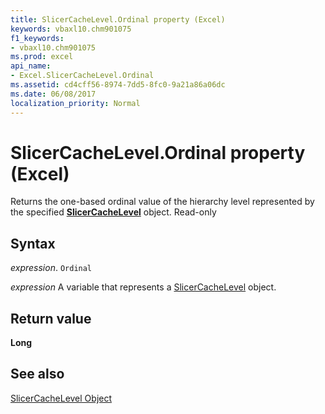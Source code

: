 ```yaml
---
title: SlicerCacheLevel.Ordinal property (Excel)
keywords: vbaxl10.chm901075
f1_keywords:
- vbaxl10.chm901075
ms.prod: excel
api_name:
- Excel.SlicerCacheLevel.Ordinal
ms.assetid: cd4cff56-8974-7dd5-8fc0-9a21a86a06dc
ms.date: 06/08/2017
localization_priority: Normal
---
```



# SlicerCacheLevel.Ordinal property (Excel)

Returns the one-based ordinal value of the hierarchy level represented by the specified  **[SlicerCacheLevel](Excel.SlicerCacheLevel.md)** object. Read-only


## Syntax

_expression_. `Ordinal`

_expression_ A variable that represents a [SlicerCacheLevel](./Excel.SlicerCacheLevel.md) object.


## Return value

 **Long**


## See also


[SlicerCacheLevel Object](Excel.SlicerCacheLevel.md)

